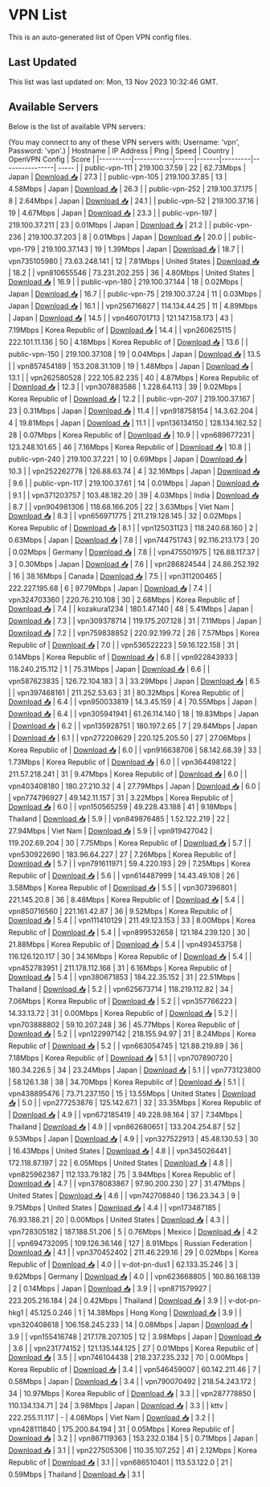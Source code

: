 # VPN List

This is an auto-generated list of Open VPN config files.

## Last Updated

This list was last updated on: Mon, 13 Nov 2023 10:32:46 GMT.

## Available Servers

Below is the list of available VPN servers:

(You may connect to any of these VPN servers with: Username: 'vpn', Password: 'vpn'.)
| Hostname | IP Address | Ping | Speed | Country | OpenVPN Config | Score |
|----------|------------|------|-------|---------|----------------| ----- |
| public-vpn-111 | 219.100.37.59 | 22 | 62.73Mbps | Japan | [Download 📥](./configs/server_0_JP.ovpn) | 27.3 |
| public-vpn-105 | 219.100.37.85 | 13 | 4.58Mbps | Japan | [Download 📥](./configs/server_1_JP.ovpn) | 26.3 |
| public-vpn-252 | 219.100.37.175 | 8 | 2.64Mbps | Japan | [Download 📥](./configs/server_2_JP.ovpn) | 24.1 |
| public-vpn-52 | 219.100.37.16 | 19 | 4.67Mbps | Japan | [Download 📥](./configs/server_3_JP.ovpn) | 23.3 |
| public-vpn-197 | 219.100.37.211 | 23 | 0.01Mbps | Japan | [Download 📥](./configs/server_4_JP.ovpn) | 21.2 |
| public-vpn-236 | 219.100.37.203 | 8 | 0.01Mbps | Japan | [Download 📥](./configs/server_5_JP.ovpn) | 20.0 |
| public-vpn-179 | 219.100.37.143 | 19 | 1.39Mbps | Japan | [Download 📥](./configs/server_6_JP.ovpn) | 18.7 |
| vpn735105980 | 73.63.248.141 | 12 | 7.81Mbps | United States | [Download 📥](./configs/server_7_US.ovpn) | 18.2 |
| vpn810655546 | 73.231.202.255 | 36 | 4.80Mbps | United States | [Download 📥](./configs/server_8_US.ovpn) | 16.9 |
| public-vpn-180 | 219.100.37.144 | 18 | 0.02Mbps | Japan | [Download 📥](./configs/server_9_JP.ovpn) | 16.7 |
| public-vpn-75 | 219.100.37.24 | 11 | 0.03Mbps | Japan | [Download 📥](./configs/server_10_JP.ovpn) | 16.1 |
| vpn256716827 | 114.134.44.25 | 11 | 4.89Mbps | Japan | [Download 📥](./configs/server_11_JP.ovpn) | 14.5 |
| vpn460701713 | 121.147.158.173 | 43 | 7.19Mbps | Korea Republic of | [Download 📥](./configs/server_12_KR.ovpn) | 14.4 |
| vpn260625115 | 222.101.11.136 | 50 | 4.18Mbps | Korea Republic of | [Download 📥](./configs/server_13_KR.ovpn) | 13.6 |
| public-vpn-150 | 219.100.37.108 | 19 | 0.04Mbps | Japan | [Download 📥](./configs/server_14_JP.ovpn) | 13.5 |
| vpn857454189 | 153.208.31.109 | 19 | 1.48Mbps | Japan | [Download 📥](./configs/server_15_JP.ovpn) | 13.1 |
| vpn262580528 | 222.105.82.235 | 40 | 4.87Mbps | Korea Republic of | [Download 📥](./configs/server_16_KR.ovpn) | 12.3 |
| vpn307883586 | 1.228.64.113 | 39 | 9.02Mbps | Korea Republic of | [Download 📥](./configs/server_17_KR.ovpn) | 12.2 |
| public-vpn-207 | 219.100.37.167 | 23 | 0.31Mbps | Japan | [Download 📥](./configs/server_18_JP.ovpn) | 11.4 |
| vpn918758154 | 14.3.62.204 | 4 | 19.81Mbps | Japan | [Download 📥](./configs/server_19_JP.ovpn) | 11.1 |
| vpn136134150 | 128.134.162.52 | 28 | 0.07Mbps | Korea Republic of | [Download 📥](./configs/server_20_KR.ovpn) | 10.9 |
| vpn689677231 | 123.248.101.65 | 46 | 7.16Mbps | Korea Republic of | [Download 📥](./configs/server_21_KR.ovpn) | 10.8 |
| public-vpn-240 | 219.100.37.221 | 10 | 0.69Mbps | Japan | [Download 📥](./configs/server_22_JP.ovpn) | 10.3 |
| vpn252262778 | 126.88.63.74 | 4 | 32.16Mbps | Japan | [Download 📥](./configs/server_23_JP.ovpn) | 9.6 |
| public-vpn-117 | 219.100.37.61 | 14 | 0.01Mbps | Japan | [Download 📥](./configs/server_24_JP.ovpn) | 9.1 |
| vpn371203757 | 103.48.182.20 | 39 | 4.03Mbps | India | [Download 📥](./configs/server_25_IN.ovpn) | 8.7 |
| vpn904981306 | 118.68.166.205 | 22 | 3.63Mbps | Viet Nam | [Download 📥](./configs/server_26_VN.ovpn) | 8.3 |
| vpn656971775 | 211.219.128.145 | 32 | 0.02Mbps | Korea Republic of | [Download 📥](./configs/server_27_KR.ovpn) | 8.1 |
| vpn125031123 | 118.240.68.160 | 2 | 0.63Mbps | Japan | [Download 📥](./configs/server_28_JP.ovpn) | 7.8 |
| vpn744751743 | 92.116.213.173 | 20 | 0.02Mbps | Germany | [Download 📥](./configs/server_29_DE.ovpn) | 7.8 |
| vpn475501975 | 126.88.117.37 | 3 | 0.30Mbps | Japan | [Download 📥](./configs/server_30_JP.ovpn) | 7.6 |
| vpn286824544 | 24.86.252.192 | 16 | 38.16Mbps | Canada | [Download 📥](./configs/server_31_CA.ovpn) | 7.5 |
| vpn311200465 | 222.227.195.68 | 6 | 97.79Mbps | Japan | [Download 📥](./configs/server_32_JP.ovpn) | 7.4 |
| vpn324703360 | 220.76.210.108 | 30 | 2.68Mbps | Korea Republic of | [Download 📥](./configs/server_33_KR.ovpn) | 7.4 |
| kozakura1234 | 180.1.47.140 | 48 | 5.41Mbps | Japan | [Download 📥](./configs/server_34_JP.ovpn) | 7.3 |
| vpn309378714 | 119.175.207.128 | 31 | 7.11Mbps | Japan | [Download 📥](./configs/server_35_JP.ovpn) | 7.2 |
| vpn759838852 | 220.92.199.72 | 26 | 7.57Mbps | Korea Republic of | [Download 📥](./configs/server_36_KR.ovpn) | 7.0 |
| vpn536522223 | 59.16.122.158 | 31 | 0.14Mbps | Korea Republic of | [Download 📥](./configs/server_37_KR.ovpn) | 6.8 |
| vpn922843933 | 118.240.215.112 | 1 | 75.31Mbps | Japan | [Download 📥](./configs/server_38_JP.ovpn) | 6.6 |
| vpn587623835 | 126.72.104.183 | 3 | 33.29Mbps | Japan | [Download 📥](./configs/server_39_JP.ovpn) | 6.5 |
| vpn397468161 | 211.252.53.63 | 31 | 80.32Mbps | Korea Republic of | [Download 📥](./configs/server_40_KR.ovpn) | 6.4 |
| vpn950033819 | 14.3.45.159 | 4 | 70.55Mbps | Japan | [Download 📥](./configs/server_41_JP.ovpn) | 6.4 |
| vpn305941941 | 61.26.114.140 | 18 | 19.83Mbps | Japan | [Download 📥](./configs/server_42_JP.ovpn) | 6.2 |
| vpn135928751 | 180.197.2.65 | 7 | 29.84Mbps | Japan | [Download 📥](./configs/server_43_JP.ovpn) | 6.1 |
| vpn272208629 | 220.125.205.50 | 27 | 27.06Mbps | Korea Republic of | [Download 📥](./configs/server_44_KR.ovpn) | 6.0 |
| vpn916638706 | 58.142.68.39 | 33 | 1.73Mbps | Korea Republic of | [Download 📥](./configs/server_45_KR.ovpn) | 6.0 |
| vpn364498122 | 211.57.218.241 | 31 | 9.47Mbps | Korea Republic of | [Download 📥](./configs/server_46_KR.ovpn) | 6.0 |
| vpn403408180 | 180.27.210.32 | 4 | 27.79Mbps | Japan | [Download 📥](./configs/server_47_JP.ovpn) | 6.0 |
| vpn774796927 | 49.142.11.157 | 31 | 3.22Mbps | Korea Republic of | [Download 📥](./configs/server_48_KR.ovpn) | 6.0 |
| vpn150565259 | 49.228.43.188 | 41 | 9.18Mbps | Thailand | [Download 📥](./configs/server_49_TH.ovpn) | 5.9 |
| vpn849876485 | 1.52.122.219 | 22 | 27.94Mbps | Viet Nam | [Download 📥](./configs/server_50_VN.ovpn) | 5.9 |
| vpn919427042 | 119.202.69.204 | 30 | 7.75Mbps | Korea Republic of | [Download 📥](./configs/server_51_KR.ovpn) | 5.7 |
| vpn530922690 | 183.96.64.227 | 27 | 7.26Mbps | Korea Republic of | [Download 📥](./configs/server_52_KR.ovpn) | 5.7 |
| vpn791611971 | 59.4.220.193 | 29 | 7.25Mbps | Korea Republic of | [Download 📥](./configs/server_53_KR.ovpn) | 5.6 |
| vpn614487999 | 14.43.49.108 | 26 | 3.58Mbps | Korea Republic of | [Download 📥](./configs/server_54_KR.ovpn) | 5.5 |
| vpn307396801 | 221.145.20.8 | 36 | 8.48Mbps | Korea Republic of | [Download 📥](./configs/server_55_KR.ovpn) | 5.4 |
| vpn850716560 | 221.161.42.87 | 36 | 9.52Mbps | Korea Republic of | [Download 📥](./configs/server_56_KR.ovpn) | 5.4 |
| vpn111410129 | 211.49.123.153 | 33 | 8.00Mbps | Korea Republic of | [Download 📥](./configs/server_57_KR.ovpn) | 5.4 |
| vpn899532658 | 121.184.239.120 | 30 | 21.88Mbps | Korea Republic of | [Download 📥](./configs/server_58_KR.ovpn) | 5.4 |
| vpn493453758 | 116.126.120.117 | 30 | 34.16Mbps | Korea Republic of | [Download 📥](./configs/server_59_KR.ovpn) | 5.4 |
| vpn452783951 | 211.178.112.168 | 31 | 6.16Mbps | Korea Republic of | [Download 📥](./configs/server_60_KR.ovpn) | 5.4 |
| vpn380671853 | 184.22.35.152 | 31 | 22.51Mbps | Thailand | [Download 📥](./configs/server_61_TH.ovpn) | 5.2 |
| vpn625673714 | 118.219.112.82 | 34 | 7.06Mbps | Korea Republic of | [Download 📥](./configs/server_62_KR.ovpn) | 5.2 |
| vpn357766223 | 14.33.13.72 | 31 | 0.00Mbps | Korea Republic of | [Download 📥](./configs/server_63_KR.ovpn) | 5.2 |
| vpn703888802 | 59.10.207.248 | 36 | 45.77Mbps | Korea Republic of | [Download 📥](./configs/server_64_KR.ovpn) | 5.2 |
| vpn122997142 | 218.155.94.97 | 31 | 8.24Mbps | Korea Republic of | [Download 📥](./configs/server_65_KR.ovpn) | 5.2 |
| vpn663054745 | 121.88.219.89 | 36 | 7.18Mbps | Korea Republic of | [Download 📥](./configs/server_66_KR.ovpn) | 5.1 |
| vpn707890720 | 180.34.226.5 | 34 | 23.24Mbps | Japan | [Download 📥](./configs/server_67_JP.ovpn) | 5.1 |
| vpn773123800 | 58.126.1.38 | 38 | 34.70Mbps | Korea Republic of | [Download 📥](./configs/server_68_KR.ovpn) | 5.1 |
| vpn438895476 | 73.71.237.150 | 15 | 13.55Mbps | United States | [Download 📥](./configs/server_69_US.ovpn) | 5.0 |
| vpn277253876 | 125.142.67.1 | 32 | 33.35Mbps | Korea Republic of | [Download 📥](./configs/server_70_KR.ovpn) | 4.9 |
| vpn672185419 | 49.228.98.164 | 37 | 7.34Mbps | Thailand | [Download 📥](./configs/server_71_TH.ovpn) | 4.9 |
| vpn862680651 | 133.204.254.87 | 52 | 9.53Mbps | Japan | [Download 📥](./configs/server_72_JP.ovpn) | 4.9 |
| vpn327522913 | 45.48.130.53 | 30 | 16.43Mbps | United States | [Download 📥](./configs/server_73_US.ovpn) | 4.8 |
| vpn345026441 | 172.118.87.197 | 22 | 6.05Mbps | United States | [Download 📥](./configs/server_74_US.ovpn) | 4.8 |
| vpn825962387 | 112.133.79.182 | 75 | 3.94Mbps | Korea Republic of | [Download 📥](./configs/server_75_KR.ovpn) | 4.7 |
| vpn378083867 | 97.90.200.230 | 27 | 31.47Mbps | United States | [Download 📥](./configs/server_76_US.ovpn) | 4.6 |
| vpn742708840 | 136.23.34.3 | 9 | 9.75Mbps | United States | [Download 📥](./configs/server_77_US.ovpn) | 4.4 |
| vpn173487185 | 76.93.188.21 | 20 | 0.00Mbps | United States | [Download 📥](./configs/server_78_US.ovpn) | 4.3 |
| vpn728305182 | 187.188.51.206 | 5 | 0.76Mbps | Mexico | [Download 📥](./configs/server_79_MX.ovpn) | 4.2 |
| vpn694732095 | 109.126.36.146 | 127 | 8.91Mbps | Russian Federation | [Download 📥](./configs/server_80_RU.ovpn) | 4.1 |
| vpn370452402 | 211.46.229.16 | 29 | 0.02Mbps | Korea Republic of | [Download 📥](./configs/server_81_KR.ovpn) | 4.0 |
| v-dot-pn-dus1 | 62.133.35.246 | 3 | 9.62Mbps | Germany | [Download 📥](./configs/server_82_DE.ovpn) | 4.0 |
| vpn623668805 | 160.86.168.139 | 2 | 0.14Mbps | Japan | [Download 📥](./configs/server_83_JP.ovpn) | 3.9 |
| vpn871579927 | 223.205.216.184 | 24 | 0.42Mbps | Thailand | [Download 📥](./configs/server_84_TH.ovpn) | 3.9 |
| v-dot-pn-hkg1 | 45.125.0.246 | 1 | 14.38Mbps | Hong Kong | [Download 📥](./configs/server_85_HK.ovpn) | 3.9 |
| vpn320408618 | 106.158.245.233 | 14 | 0.08Mbps | Japan | [Download 📥](./configs/server_86_JP.ovpn) | 3.9 |
| vpn155416748 | 217.178.207.105 | 12 | 3.98Mbps | Japan | [Download 📥](./configs/server_87_JP.ovpn) | 3.6 |
| vpn231774152 | 121.135.144.125 | 27 | 0.01Mbps | Korea Republic of | [Download 📥](./configs/server_88_KR.ovpn) | 3.5 |
| vpn746104438 | 218.237.235.232 | 70 | 0.00Mbps | Korea Republic of | [Download 📥](./configs/server_89_KR.ovpn) | 3.4 |
| vpn546459007 | 60.142.211.46 | 7 | 0.58Mbps | Japan | [Download 📥](./configs/server_90_JP.ovpn) | 3.4 |
| vpn790070492 | 218.54.243.172 | 34 | 10.97Mbps | Korea Republic of | [Download 📥](./configs/server_91_KR.ovpn) | 3.3 |
| vpn287778850 | 110.134.134.71 | 24 | 3.98Mbps | Japan | [Download 📥](./configs/server_92_JP.ovpn) | 3.3 |
| kttv | 222.255.11.117 | - | 4.08Mbps | Viet Nam | [Download 📥](./configs/server_93_VN.ovpn) | 3.2 |
| vpn428111840 | 175.200.84.194 | 31 | 0.05Mbps | Korea Republic of | [Download 📥](./configs/server_94_KR.ovpn) | 3.2 |
| vpn867119363 | 153.232.0.184 | 5 | 0.71Mbps | Japan | [Download 📥](./configs/server_95_JP.ovpn) | 3.1 |
| vpn227505306 | 110.35.107.252 | 41 | 2.12Mbps | Korea Republic of | [Download 📥](./configs/server_96_KR.ovpn) | 3.1 |
| vpn686510401 | 113.53.122.0 | 21 | 0.59Mbps | Thailand | [Download 📥](./configs/server_97_TH.ovpn) | 3.1 |
